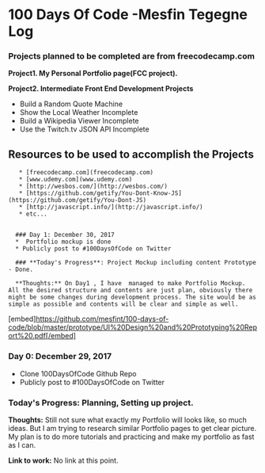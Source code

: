 #  100 Days Of Code -Mesfin Tegegne Log

### Projects planned to be completed are from freecodecamp.com


**Project1. My Personal Portfolio page(FCC project).**

**Project2.  Intermediate Front End Development Projects**

* Build a Random Quote Machine
* Show the Local Weather Incomplete 
* Build a Wikipedia Viewer Incomplete 
* Use the Twitch.tv JSON API Incomplete 

## Resources to be  used to accomplish the Projects
       * [freecodecamp.com](freecodecamp.com)
       * [www.udemy.com](www.udemy.com)
       * [http://wesbos.com/](http://wesbos.com/)
       * [https://github.com/getify/You-Dont-Know-JS](https://github.com/getify/You-Dont-JS)
       * [http://javascript.info/](http://javascript.info/)
       * etc...


      ### Day 1: December 30, 2017
      *  Portfolio mockup is done
      * Publicly post to #100DaysOfCode on Twitter

      ### **Today's Progress**: Project Mockup including content Prototype - Done.

      **Thoughts:** On Day1 , I have  managed to make Portfolio Mockup. All the desired structure and contents are just plan, obviously there might be some changes during development process. The site would be as simple as possible and contents will be clear and simple as well.

[embed]https://github.com/mesfint/100-days-of-code/blob/master/prototype/UI%20Design%20and%20Prototyping%20Report%20.pdf[/embed]

 ### Day 0: December 29, 2017
* Clone 100DaysOfCode Github Repo
* Publicly post to #100DaysOfCode on Twitter

### **Today's Progress**: Planning, Setting up project.

**Thoughts:** Still not sure what exactly my Portfolio will looks like, so much ideas. But I am trying to research similar Portfolio pages to get clear picture. My plan is to do more tutorials and practicing and make my portfolio as fast as I can.

**Link to work:** No link at this point.
